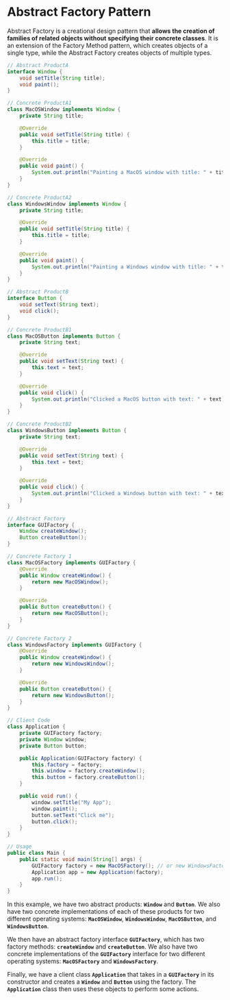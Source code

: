 # Abstract Factory Pattern

Abstract Factory is a creational design pattern that **allows the creation of families of related objects without specifying their concrete classes**. It is an extension of the Factory Method pattern, which creates objects of a single type, while the Abstract Factory creates objects of multiple types.

```java
// Abstract ProductA
interface Window {
    void setTitle(String title);
    void paint();
}

// Concrete ProductA1
class MacOSWindow implements Window {
    private String title;

    @Override
    public void setTitle(String title) {
        this.title = title;
    }

    @Override
    public void paint() {
        System.out.println("Painting a MacOS window with title: " + title);
    }
}

// Concrete ProductA2
class WindowsWindow implements Window {
    private String title;

    @Override
    public void setTitle(String title) {
        this.title = title;
    }

    @Override
    public void paint() {
        System.out.println("Painting a Windows window with title: " + title);
    }
}

// Abstract ProductB
interface Button {
    void setText(String text);
    void click();
}

// Concrete ProductB1
class MacOSButton implements Button {
    private String text;

    @Override
    public void setText(String text) {
        this.text = text;
    }

    @Override
    public void click() {
        System.out.println("Clicked a MacOS button with text: " + text);
    }
}

// Concrete ProductB2
class WindowsButton implements Button {
    private String text;

    @Override
    public void setText(String text) {
        this.text = text;
    }

    @Override
    public void click() {
        System.out.println("Clicked a Windows button with text: " + text);
    }
}

// Abstract Factory
interface GUIFactory {
    Window createWindow();
    Button createButton();
}

// Concrete Factory 1
class MacOSFactory implements GUIFactory {
    @Override
    public Window createWindow() {
        return new MacOSWindow();
    }

    @Override
    public Button createButton() {
        return new MacOSButton();
    }
}

// Concrete Factory 2
class WindowsFactory implements GUIFactory {
    @Override
    public Window createWindow() {
        return new WindowsWindow();
    }

    @Override
    public Button createButton() {
        return new WindowsButton();
    }
}

// Client Code
class Application {
    private GUIFactory factory;
    private Window window;
    private Button button;

    public Application(GUIFactory factory) {
        this.factory = factory;
        this.window = factory.createWindow();
        this.button = factory.createButton();
    }

    public void run() {
        window.setTitle("My App");
        window.paint();
        button.setText("Click me");
        button.click();
    }
}

// Usage
public class Main {
    public static void main(String[] args) {
        GUIFactory factory = new MacOSFactory(); // or new WindowsFactory()
        Application app = new Application(factory);
        app.run();
    }
}

```

In this example, we have two abstract products: **`Window`** and **`Button`**. We also have two concrete implementations of each of these products for two different operating systems: **`MacOSWindow`**, **`WindowsWindow`**, **`MacOSButton`**, and **`WindowsButton`**.

We then have an abstract factory interface **`GUIFactory`**, which has two factory methods: **`createWindow`** and **`createButton`**. We also have two concrete implementations of the **`GUIFactory`** interface for two different operating systems: **`MacOSFactory`** and **`WindowsFactory`**.

Finally, we have a client class **`Application`** that takes in a **`GUIFactory`** in its constructor and creates a **`Window`** and **`Button`** using the factory. The **`Application`** class then uses these objects to perform some actions.
